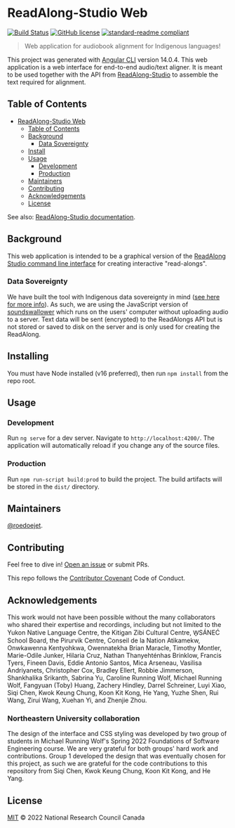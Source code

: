 # ReadAlong-Studio Web

[![Build Status](https://github.com/readalongs/Studio-Web/actions/workflows/publish.yml/badge.svg?branch=main)](https://github.com/ReadAlongs/Studio-Web/actions)
[![GitHub license](https://img.shields.io/github/license/ReadAlongs/Studio-Web)](https://github.com/ReadAlongs/Studio-Web/blob/master/LICENSE)
[![standard-readme compliant](https://img.shields.io/badge/readme%20style-standard-brightgreen.svg?style=flat-square)](https://github.com/ReadAlongs/Studio-Web)

> Web application for audiobook alignment for Indigenous languages!

This project was generated with [Angular CLI](https://github.com/angular/angular-cli) version 14.0.4. This web application is a web interface for end-to-end audio/text aligner. It is meant to be used together with the API from [ReadAlong-Studio](https://github.com/readalongs/Studio) to assemble the text required for alignment.

## Table of Contents

- [ReadAlong-Studio Web](#readalong-studio-web)
  - [Table of Contents](#table-of-contents)
  - [Background](#background)
    - [Data Sovereignty](#data-sovereignty)
  - [Install](#installing)
  - [Usage](#usage)
    - [Development](#development)
    - [Production](#production)
  - [Maintainers](#maintainers)
  - [Contributing](#contributing)
  - [Acknowledgements](#acknowledgements)
  - [License](#license)

See also: [ReadAlong-Studio documentation](https://readalong-studio.readthedocs.io/en/latest/index.html).

## Background

This web application is intended to be a graphical version of the [ReadAlong Studio command line interface](https://github.com/ReadAlongs/Studio) for creating interactive "read-alongs". 

### Data Sovereignty

We have built the tool with Indigenous data sovereignty in mind ([see here for more info](https://www.youtube.com/watch?v=fodGN4kaEcI)). As such, we are using the JavaScript version of [soundswallower](https://github.com/ReadAlongs/SoundSwallower) which runs on the users' computer without uploading audio to a server. Text data will be sent (encrypted) to the ReadAlongs API but is not stored or saved to disk on the server and is only used for creating the ReadAlong.

## Installing

You must have Node installed (v16 preferred), then run `npm install` from the repo root.

## Usage

### Development

Run `ng serve` for a dev server. Navigate to `http://localhost:4200/`. The application will automatically reload if you change any of the source files.

### Production

Run `npm run-script build:prod` to build the project. The build artifacts will be stored in the `dist/` directory.

## Maintainers

[@roedoejet](https://github.com/roedoejet).

## Contributing

Feel free to dive in! [Open an issue](https://github.com/ReadAlongs/Studio-Web/issues/new) or submit PRs.

This repo follows the [Contributor Covenant](http://contributor-covenant.org/version/1/3/0/) Code of Conduct.

## Acknowledgements

This work would not have been possible without the many collaborators who shared their expertise and recordings, including but not limited to the Yukon Native Language Centre, the Kitigan Zibi Cultural Centre, W̱SÁNEĆ School Board, the Pirurvik Centre, Conseil de la Nation Atikamekw, Onwkawenna Kentyohkwa, Owennatekha Brian Maracle, Timothy Montler, Marie-Odile Junker, Hilaria Cruz, Nathan Thanyehténhas Brinklow, Francis Tyers, Fineen Davis, Eddie Antonio Santos, Mica Arseneau, Vasilisa Andriyanets, Christopher Cox, Bradley Ellert, Robbie Jimmerson, Shankhalika Srikanth, Sabrina Yu, Caroline Running Wolf, Michael Running Wolf, Fangyuan (Toby) Huang, Zachery Hindley, Darrel Schreiner, Luyi Xiao, Siqi Chen, Kwok Keung Chung, Koon Kit Kong, He Yang, Yuzhe Shen, Rui Wang, Zirui Wang, Xuehan Yi, and Zhenjie Zhou.

### Northeastern University collaboration

The design of the interface and CSS styling was developed by two group of students in Michael Running Wolf's Spring 2022 Foundations of Software Engineering course. We are very grateful for both groups' hard work and contributions. Group 1 developed the design that was eventually chosen for this project, as such we are grateful for the code contributions to this repository from Siqi Chen, Kwok Keung Chung, Koon Kit Kong, and He Yang.

## License

[MIT](LICENSE) © 2022 National Research Council Canada
